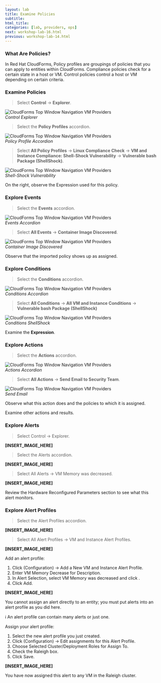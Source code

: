 ```yaml
---
layout: lab
title: Examine Policies
subtitle:
html_title:
categories: [lab, providers, ops]
next: workshop-lab-16.html
previous: workshop-lab-14.html
---
```


### What Are Policies?

In Red Hat CloudForms, Policy profiles are groupings of policies that you can apply to entities within CloudForms. Compliance policies check for a certain state in a host or VM. Control policies control a host or VM depending on certain criteria.

### Examine Policies

> Select **Control** → **Explorer**.

<img alt="CloudForms Top Window Navigation VM Providers" src="{{ site.baseurl }}/www-default/screenshots/cfme-nav-control-explorer.png"/><br/>
*Control Explorer*

> Select the **Policy Profiles** accordion.

<img alt="CloudForms Top Window Navigation VM Providers" src="{{ site.baseurl }}/www-default/screenshots/cfme-policy-profile-accordion.png"/><br/>
*Policy Profile Accordion*

> Select **All Policy Profiles** → **Linux Compliance Check** → **VM and Instance Compliance: Shell-Shock Vulnerability** → **Vulnerable bash Package (ShellShock)**.

<img alt="CloudForms Top Window Navigation VM Providers" src="{{ site.baseurl }}/www-default/screenshots/cfme-shell-shock.png"/><br/>
*Shell-Shock Vulnerability*

On the right, observe the Expression used for this policy.

### Explore Events

> Select the **Events** accordion.

<img alt="CloudForms Top Window Navigation VM Providers" src="{{ site.baseurl }}/www-default/screenshots/cfme-events-accordion.png"/><br/>
*Events Accordion*

> Select **All Events** → **Container Image Discovered**.

<img alt="CloudForms Top Window Navigation VM Providers" src="{{ site.baseurl }}/www-default/screenshots/cfme-container-image-discovered.png"/><br/>
*Container Image Discovered*

Observe that the imported policy shows up as assigned.

### Explore Conditions

> Select the **Conditions** accordion.

<img alt="CloudForms Top Window Navigation VM Providers" src="{{ site.baseurl }}/www-default/screenshots/cfme-conditions-accordion.png"/><br/>
*Conditions Accordion*

> Select **All Conditions** → **All VM and Instance Conditions** → **Vulnerable bash Package (ShellShock)**

<img alt="CloudForms Top Window Navigation VM Providers" src="{{ site.baseurl }}/www-default/screenshots/cfme-conditions-shellshock.png"/><br/>
*Conditions ShellShock*

Examine the **Expression**.

### Explore Actions

> Select the **Actions** accordion.

<img alt="CloudForms Top Window Navigation VM Providers" src="{{ site.baseurl }}/www-default/screenshots/cfme-actions-accordion.png"/><br/>
*Actions Accordion*

> Select **All Actions** → **Send Email to Security Team**.

<img alt="CloudForms Top Window Navigation VM Providers" src="{{ site.baseurl }}/www-default/screenshots/cfme-actions-send-email.png"/><br/>
*Send Email*

Observe what this action does and the policies to which it is assigned.

Examine other actions and results.

### Explore Alerts

> Select Control → Explorer.

**[INSERT_IMAGE_HERE]**

> Select the Alerts accordion.

**[INSERT_IMAGE_HERE]**

> Select All Alerts → VM Memory was decreased.

**[INSERT_IMAGE_HERE]**

Review the Hardware Reconfigured Parameters section to see what this alert monitors.

### Explore Alert Profiles

> Select the Alert Profiles accordion.

**[INSERT_IMAGE_HERE]**

> Select All Alert Profiles → VM and Instance Alert Profiles.

**[INSERT_IMAGE_HERE]**

Add an alert profile:

1. Click  (Configuration) → Add a New VM and Instance Alert Profile.
2. Enter VM Memory Decrease for Description.
3. In Alert Selection, select VM Memory was decreased and click .
4. Click Add.

**[INSERT_IMAGE_HERE]**

You cannot assign an alert directly to an entity; you must put alerts into an alert profile as you did here.

:information_source: An alert profile can contain many alerts or just one.

Assign your alert profile:

1. Select the new alert profile you just created.
2. Click  (Configuration) → Edit assignments for this Alert Profile.
3. Choose Selected Cluster/Deployment Roles for Assign To.
4. Check the Raleigh box.
5. Click Save.

**[INSERT_IMAGE_HERE]**

You have now assigned this alert to any VM in the Raleigh cluster.
